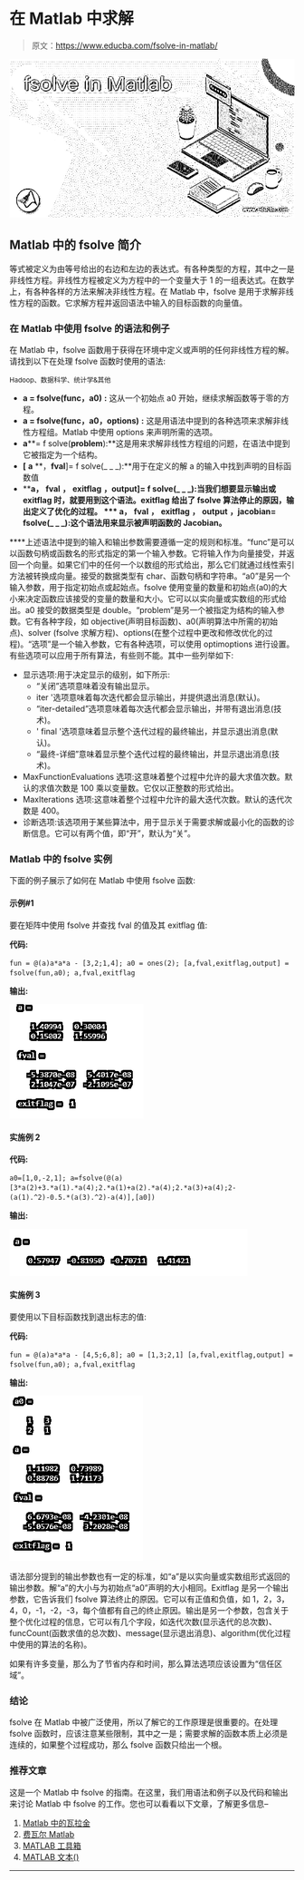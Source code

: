 # 在 Matlab 中求解

> 原文：<https://www.educba.com/fsolve-in-matlab/>

![fsolve in Matlab](img/9c8722bf17d42634a70e9a7e826bff52.png)



## Matlab 中的 fsolve 简介

等式被定义为由等号给出的右边和左边的表达式。有各种类型的方程，其中之一是非线性方程。非线性方程被定义为方程中的一个变量大于 1 的一组表达式。在数学上，有各种各样的方法来解决非线性方程。在 Matlab 中，fsolve 是用于求解非线性方程的函数。它求解方程并返回语法中输入的目标函数的向量值。

### 在 Matlab 中使用 fsolve 的语法和例子

在 Matlab 中，fsolve 函数用于获得在环境中定义或声明的任何非线性方程的解。请找到以下在处理 fsolve 函数时使用的语法:

<small>Hadoop、数据科学、统计学&其他</small>

*   **a = fsolve(func，a0)** **:** 这从一个初始点 a0 开始，继续求解函数等于零的方程。
*   **a = fsolve(func，a0，options)** **:** 这是用语法中提到的各种选项来求解非线性方程组。Matlab 中使用 options 来声明所需的选项。
*   **a****= f solve(****problem****):**这是用来求解非线性方程组的问题，在语法中提到它被指定为一个结构。
*   **[** **a** **，****fval****]= f solve(_ _ _):**用于在定义的解 a 的输入中找到声明的目标函数值
*   ****a，** **fval** **，** **exitflag** **，****output****]= f solve(_ _ _):**当我们想要显示输出或 exitflag 时，就要用到这个语法。exitflag 给出了 fsolve 算法停止的原因，输出定义了优化的过程。**
***   ****a****，** **fval** **，** **exitflag** **，** **output** **，****jacobian****= fsolve(_ _ _):**这个语法用来显示被声明函数的 Jacobian。****

 ****上述语法中提到的输入和输出参数需要遵循一定的规则和标准。“func”是可以以函数句柄或函数名的形式指定的第一个输入参数。它将输入作为向量接受，并返回一个向量。如果它们中的任何一个以数组的形式给出，那么它们就通过线性索引方法被转换成向量。接受的数据类型有 char、函数句柄和字符串。“a0”是另一个输入参数，用于指定初始点或起始点。fsolve 使用变量的数量和初始点(a0)的大小来决定函数应该接受的变量的数量和大小。它可以以实向量或实数组的形式给出。a0 接受的数据类型是 double。“problem”是另一个被指定为结构的输入参数。它有各种字段，如 objective(声明目标函数)、a0(声明算法中所需的初始点)、solver (fsolve 求解方程)、options(在整个过程中更改和修改优化的过程)。“选项”是一个输入参数，它有各种选项，可以使用 optimoptions 进行设置。有些选项可以应用于所有算法，有些则不能。其中一些列举如下:

*   显示选项:用于决定显示的级别，如下所示:
    *   “关闭”选项意味着没有输出显示。
    *   iter '选项意味着每次迭代都会显示输出，并提供退出消息(默认)。
    *   “iter-detailed”选项意味着每次迭代都会显示输出，并带有退出消息(技术)。
    *   ' final '选项意味着显示整个迭代过程的最终输出，并显示退出消息(默认)。
    *   “最终-详细”意味着显示整个迭代过程的最终输出，并显示退出消息(技术)。
*   MaxFunctionEvaluations 选项:这意味着整个过程中允许的最大求值次数。默认的求值次数是 100 乘以变量数。它仅以正整数的形式给出。
*   MaxIterations 选项:这意味着整个过程中允许的最大迭代次数。默认的迭代次数是 400。
*   诊断选项:该选项用于某些算法中，用于显示关于需要求解或最小化的函数的诊断信息。它可以有两个值，即“开”，默认为“关”。

### Matlab 中的 fsolve 实例

下面的例子展示了如何在 Matlab 中使用 fsolve 函数:

#### 示例#1

要在矩阵中使用 fsolve 并查找 fval 的值及其 exitflag 值:

**代码:**

`fun = @(a)a*a*a - [3,2;1,4];
a0 = ones(2);
[a,fval,exitflag,output] = fsolve(fun,a0);
a,fval,exitflag`

**输出:**

![fsolve in Matlab output 1](img/2781b2de8c30fe762f27a7486b7834ae.png)



#### 实施例 2

**代码:**

`a0=[1,0,-2,1];
a=fsolve(@(a)[3*a(2)+3.*a(1).*a(4);2.*a(1)+a(2).*a(4);2.*a(3)+a(4);2-(a(1).^2)-0.5.*(a(3).^2)-a(4)],[a0])`

**输出:**

![fsolve in Matlab output 2](img/402b174367cbe9a2ee208eee72d77477.png)



#### 实施例 3

要使用以下目标函数找到退出标志的值:

**代码:**

`fun = @(a)a*a*a - [4,5;6,8];
a0 = [1,3;2,1] [a,fval,exitflag,output] = fsolve(fun,a0);
a,fval,exitflag`

**输出:**

![output 3](img/bf8498c9c8ab0565a33526e4e4a9fecf.png)



语法部分提到的输出参数也有一定的标准，如“a”是以实向量或实数组形式返回的输出参数。解“a”的大小与为初始点“a0”声明的大小相同。Exitflag 是另一个输出参数，它告诉我们 fsolve 算法终止的原因。它可以有正值和负值，如 1，2，3，4，0，-1，-2，-3，每个值都有自己的终止原因。输出是另一个参数，包含关于整个优化过程的信息，它可以有几个字段，如迭代次数(显示迭代的总次数)、funcCount(函数求值的总次数)、message(显示退出消息)、algorithm(优化过程中使用的算法的名称)。

如果有许多变量，那么为了节省内存和时间，那么算法选项应该设置为“信任区域”。

### 结论

fsolve 在 Matlab 中被广泛使用，所以了解它的工作原理是很重要的。在处理 fsolve 函数时，应该注意某些限制，其中之一是；需要求解的函数本质上必须是连续的，如果整个过程成功，那么 fsolve 函数只给出一个根。

### 推荐文章

这是一个 Matlab 中 fsolve 的指南。在这里，我们用语法和例子以及代码和输出来讨论 Matlab 中 fsolve 的工作。您也可以看看以下文章，了解更多信息–

1.  [Matlab 中的瓦拉金](https://www.educba.com/varargin-in-matlab/)
2.  [费瓦尔 Matlab](https://www.educba.com/feval-matlab/)
3.  [MATLAB 工具箱](https://www.educba.com/matlab-toolbox/)
4.  [MATLAB 文本()](https://www.educba.com/matlab-text/)





****